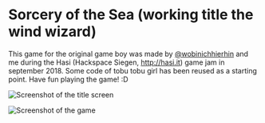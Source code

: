 # Sorcery of the Sea (working title the wind wizard)

This game for the original game boy was made by [@wobinichhierhin](https://github.com/wobinichhierhin) and me during the Hasi (Hackspace Siegen, http://hasi.it) game jam in september 2018.
Some code of tobu tobu girl has been reused as a starting point. Have fun playing the game! :D

![Screenshot of the title screen](https://raw.githubusercontent.com/misterdanb/TheWindWizard/master/github/title.png)

![Screenshot of the game](https://raw.githubusercontent.com/misterdanb/TheWindWizard/master/github/game.png)

